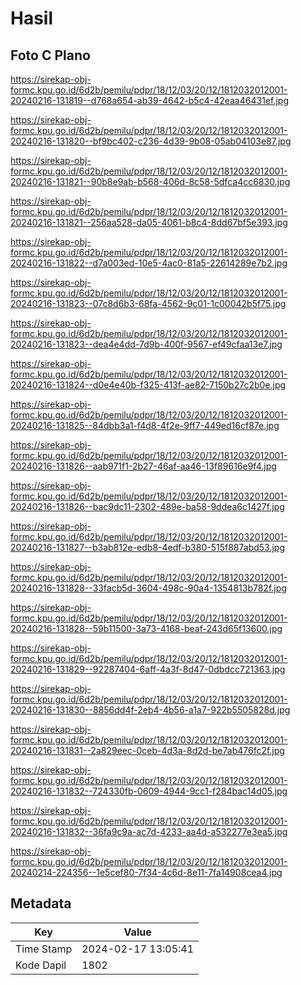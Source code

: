 # Hasil

## Foto C Plano

https://sirekap-obj-formc.kpu.go.id/6d2b/pemilu/pdpr/18/12/03/20/12/1812032012001-20240216-131819--d768a654-ab39-4642-b5c4-42eaa46431ef.jpg

https://sirekap-obj-formc.kpu.go.id/6d2b/pemilu/pdpr/18/12/03/20/12/1812032012001-20240216-131820--bf9bc402-c236-4d39-9b08-05ab04103e87.jpg

https://sirekap-obj-formc.kpu.go.id/6d2b/pemilu/pdpr/18/12/03/20/12/1812032012001-20240216-131821--90b8e9ab-b568-406d-8c58-5dfca4cc6830.jpg

https://sirekap-obj-formc.kpu.go.id/6d2b/pemilu/pdpr/18/12/03/20/12/1812032012001-20240216-131821--256aa528-da05-4061-b8c4-8dd67bf5e393.jpg

https://sirekap-obj-formc.kpu.go.id/6d2b/pemilu/pdpr/18/12/03/20/12/1812032012001-20240216-131822--d7a003ed-10e5-4ac0-81a5-22614289e7b2.jpg

https://sirekap-obj-formc.kpu.go.id/6d2b/pemilu/pdpr/18/12/03/20/12/1812032012001-20240216-131823--07c8d6b3-68fa-4562-9c01-1c00042b5f75.jpg

https://sirekap-obj-formc.kpu.go.id/6d2b/pemilu/pdpr/18/12/03/20/12/1812032012001-20240216-131823--dea4e4dd-7d9b-400f-9567-ef49cfaa13e7.jpg

https://sirekap-obj-formc.kpu.go.id/6d2b/pemilu/pdpr/18/12/03/20/12/1812032012001-20240216-131824--d0e4e40b-f325-413f-ae82-7150b27c2b0e.jpg

https://sirekap-obj-formc.kpu.go.id/6d2b/pemilu/pdpr/18/12/03/20/12/1812032012001-20240216-131825--84dbb3a1-f4d8-4f2e-9ff7-449ed16cf87e.jpg

https://sirekap-obj-formc.kpu.go.id/6d2b/pemilu/pdpr/18/12/03/20/12/1812032012001-20240216-131826--aab971f1-2b27-46af-aa46-13f89616e9f4.jpg

https://sirekap-obj-formc.kpu.go.id/6d2b/pemilu/pdpr/18/12/03/20/12/1812032012001-20240216-131826--bac9dc11-2302-489e-ba58-9ddea6c1427f.jpg

https://sirekap-obj-formc.kpu.go.id/6d2b/pemilu/pdpr/18/12/03/20/12/1812032012001-20240216-131827--b3ab812e-edb8-4edf-b380-515f887abd53.jpg

https://sirekap-obj-formc.kpu.go.id/6d2b/pemilu/pdpr/18/12/03/20/12/1812032012001-20240216-131828--33facb5d-3604-498c-90a4-1354813b782f.jpg

https://sirekap-obj-formc.kpu.go.id/6d2b/pemilu/pdpr/18/12/03/20/12/1812032012001-20240216-131828--59b11500-3a73-4168-beaf-243d65f13600.jpg

https://sirekap-obj-formc.kpu.go.id/6d2b/pemilu/pdpr/18/12/03/20/12/1812032012001-20240216-131829--92287404-6aff-4a3f-8d47-0dbdcc721363.jpg

https://sirekap-obj-formc.kpu.go.id/6d2b/pemilu/pdpr/18/12/03/20/12/1812032012001-20240216-131830--8856dd4f-2eb4-4b56-a1a7-922b5505828d.jpg

https://sirekap-obj-formc.kpu.go.id/6d2b/pemilu/pdpr/18/12/03/20/12/1812032012001-20240216-131831--2a829eec-0ceb-4d3a-8d2d-be7ab476fc2f.jpg

https://sirekap-obj-formc.kpu.go.id/6d2b/pemilu/pdpr/18/12/03/20/12/1812032012001-20240216-131832--724330fb-0609-4944-9cc1-f284bac14d05.jpg

https://sirekap-obj-formc.kpu.go.id/6d2b/pemilu/pdpr/18/12/03/20/12/1812032012001-20240216-131832--36fa9c9a-ac7d-4233-aa4d-a532277e3ea5.jpg

https://sirekap-obj-formc.kpu.go.id/6d2b/pemilu/pdpr/18/12/03/20/12/1812032012001-20240214-224356--1e5cef80-7f34-4c6d-8e11-7fa14908cea4.jpg


## Metadata

| Key        | Value               |
| ---------- | ------------------- |
| Time Stamp | 2024-02-17 13:05:41 |
| Kode Dapil | 1802                |



